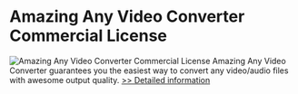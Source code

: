 # Amazing Any Video Converter Commercial License
![Amazing Any Video Converter Commercial License](https://mycommerce.akamaized.net/api/pimages/P300909240/BIG/300909240.PNG)
Amazing Any Video Converter guarantees you the easiest way to convert any video/audio files with awesome output quality.
[>> Detailed information](https://secure.shareit.com/shareit/product.html?productid=300909240&affiliateid=200057808)